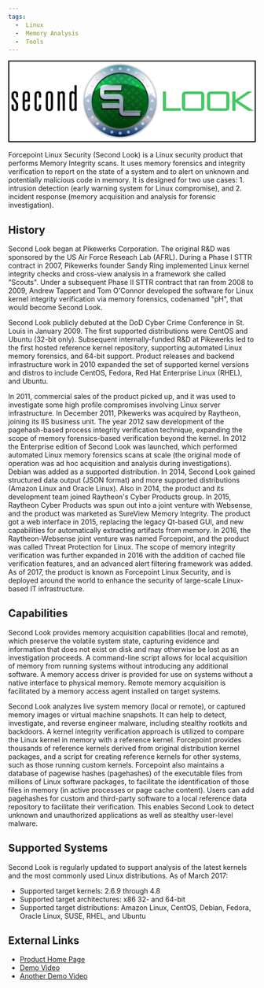 ```yaml
---
tags:
  -  Linux
  -  Memory Analysis
  -  Tools
---
```

<img src="../assets/images/Second_look_logo.png"
title="Second_look_logo" width="550"
alt="Second_look_logo" />

Forcepoint Linux Security (Second Look) is a Linux security product that
performs Memory Integrity scans. It uses memory forensics and integrity
verification to report on the state of a system and to alert on unknown
and potentially malicious code in memory. It is designed for two use
cases: 1. intrusion detection (early warning system for Linux
compromise), and 2. incident response (memory acquisition and analysis
for forensic investigation).

## History

Second Look began at Pikewerks Corporation. The original R&D was
sponsored by the US Air Force Reseach Lab (AFRL). During a Phase I STTR
contract in 2007, Pikewerks founder Sandy Ring implemented Linux kernel
integrity checks and cross-view analysis in a framework she called
"Scouts". Under a subsequent Phase II STTR contract that ran from 2008
to 2009, Andrew Tappert and Tom O'Connor developed the software for
Linux kernel integrity verification via memory forensics, codenamed
"pH", that would become Second Look.

Second Look publicly debuted at the DoD Cyber Crime Conference in St.
Louis in January 2009. The first supported distributions were CentOS and
Ubuntu (32-bit only). Subsequent internally-funded R&D at Pikewerks led
to the first hosted reference kernel repository, supporting automated
Linux memory forensics, and 64-bit support. Product releases and backend
infrastructure work in 2010 expanded the set of supported kernel
versions and distros to include CentOS, Fedora, Red Hat Enterprise Linux
(RHEL), and Ubuntu.

In 2011, commercial sales of the product picked up, and it was used to
investigate some high profile compromises involving Linux server
infrastructure. In December 2011, Pikewerks was acquired by Raytheon,
joining its IIS business unit. The year 2012 saw development of the
pagehash-based process integrity verification technique, expanding the
scope of memory forensics-based verification beyond the kernel. In 2012
the Enterprise edition of Second Look was launched, which performed
automated Linux memory forensics scans at scale (the original mode of
operation was ad hoc acquisition and analysis during investigations).
Debian was added as a supported distribution. In 2014, Second Look
gained structured data output (JSON format) and more supported
distributions (Amazon Linux and Oracle Linux). Also in 2014, the product
and its development team joined Raytheon's Cyber Products group. In
2015, Raytheon Cyber Products was spun out into a joint venture with
Websense, and the product was marketed as SureView Memory Integrity. The
product got a web interface in 2015, replacing the legacy Qt-based GUI,
and new capabilities for automatically extracting artifacts from memory.
In 2016, the Raytheon-Websense joint venture was named Forcepoint, and
the product was called Threat Protection for Linux. The scope of memory
integrity verification was further expanded in 2016 with the addition of
cached file verification features, and an advanced alert filtering
framework was added. As of 2017, the product is known as Forcepoint
Linux Security, and is deployed around the world to enhance the security
of large-scale Linux-based IT infrastructure.

## Capabilities

Second Look provides memory acquisition capabilities (local and remote),
which preserve the volatile system state, capturing evidence and
information that does not exist on disk and may otherwise be lost as an
investigation proceeds. A command-line script allows for local
acquisition of memory from running systems without introducing any
additional software. A memory access driver is provided for use on
systems without a native interface to physical memory. Remote memory
acquisition is facilitated by a memory access agent installed on target
systems.

Second Look analyzes live system memory (local or remote), or captured
memory images or virtual machine snapshots. It can help to detect,
investigate, and reverse engineer malware, including stealthy rootkits
and backdoors. A kernel integrity verification approach is utilized to
compare the Linux kernel in memory with a reference kernel. Forcepoint
provides thousands of reference kernels derived from original
distribution kernel packages, and a script for creating reference
kernels for other systems, such as those running custom kernels.
Forcepoint also maintains a database of pagewise hashes (pagehashes) of
the executable files from millions of Linux software packages, to
facilitate the identification of those files in memory (in active
processes or page cache content). Users can add pagehashes for custom
and third-party software to a local reference data repository to
facilitate their verification. This enables Second Look to detect
unknown and unauthorized applications as well as stealthy user-level
malware.

## Supported Systems

Second Look is regularly updated to support analysis of the latest
kernels and the most commonly used Linux distributions. As of March
2017:

- Supported target kernels: 2.6.9 through 4.8
- Supported target architectures: x86 32- and 64-bit
- Supported target distributions: Amazon Linux, CentOS, Debian, Fedora,
  Oracle Linux, SUSE, RHEL, and Ubuntu

## External Links

- [Product Home Page](https://www.forcepoint.com/products)
- [Demo Video](https://www.youtube.com/watch?v=m3KbNsd2kvI)
- [Another Demo Video](https://www.youtube.com/watch?v=EIiNgiqr0s0)